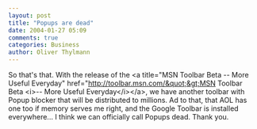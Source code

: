 ```yaml
---
layout: post
title: "Popups are dead"
date: 2004-01-27 05:09
comments: true
categories: Business
author: Oliver Thylmann
---
```



So that's that. With the release of the &lt;a title=&quot;MSN Toolbar Beta -- More Useful Everyday&quot; href=&quot;http://toolbar.msn.com/&quot;&gt;MSN Toolbar Beta &lt;i&gt;-- More Useful Everyday&lt;/i&gt;&lt;/a&gt;, we have another toolbar with Popup blocker that will be distributed to millions. Ad to that, that AOL has one too if memory serves me right, and the Google Toolbar is installed everywhere... I think we can officially call Popups dead. Thank you.

